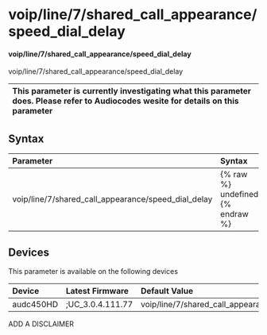 ﻿---
description: voip/line/7/shared_call_appearance/speed_dial_delay
search: false
---

# voip/line/7/shared_call_appearance/speed_dial_delay

#### voip/line/7/shared_call_appearance/speed_dial_delay

voip/line/7/shared_call_appearance/speed_dial_delay


| This parameter is currently investigating what this parameter does. Please refer to Audiocodes wesite for details on this parameter | 
| :--- |

## Syntax
| Parameter | Syntax |
| :--- | :--- |
|voip/line/7/shared_call_appearance/speed_dial_delay | {% raw %} undefined {% endraw %}|

## Devices
This parameter is available on the following devices

| Device | Latest Firmware | Default Value |
|:---|:---|:---|
| audc450HD | ;UC_3.0.4.111.77 | voip/line/7/shared_call_appearance/speed_dial_delay=2 

ADD A DISCLAIMER
